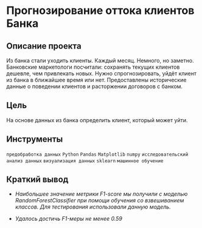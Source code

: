 # Прогнозирование оттока клиентов Банка
## Описание проекта <br>
Из банка стали уходить клиенты. Каждый месяц. Немного, но заметно. Банковские маркетологи посчитали: сохранять текущих клиентов дешевле, чем привлекать новых.
Нужно спрогнозировать, уйдёт клиент из банка в ближайшее время или нет. Предоставлены исторические данные о поведении клиентов и расторжении договоров с банком.

## Цель
На основе данных из банка определить клиент, который может уйти.


## Инструменты
`предобработка данных`
`Python`
`Pandas`
`Matplotlib`
`numpy`
`исследовательский анализ данных`
`визуализация данных`
`sklearn` 
`машинное обучение`

## Краткий вывод
<i> 
  
- Наибольшее значение метрики F1-score мы получили с моделью RandomForestClassifier при помощи обучения со взвешиванием классов. Для тестирования использовали данную модель.

- Удалось достичь F1-меры не менее 0.59
</i>



